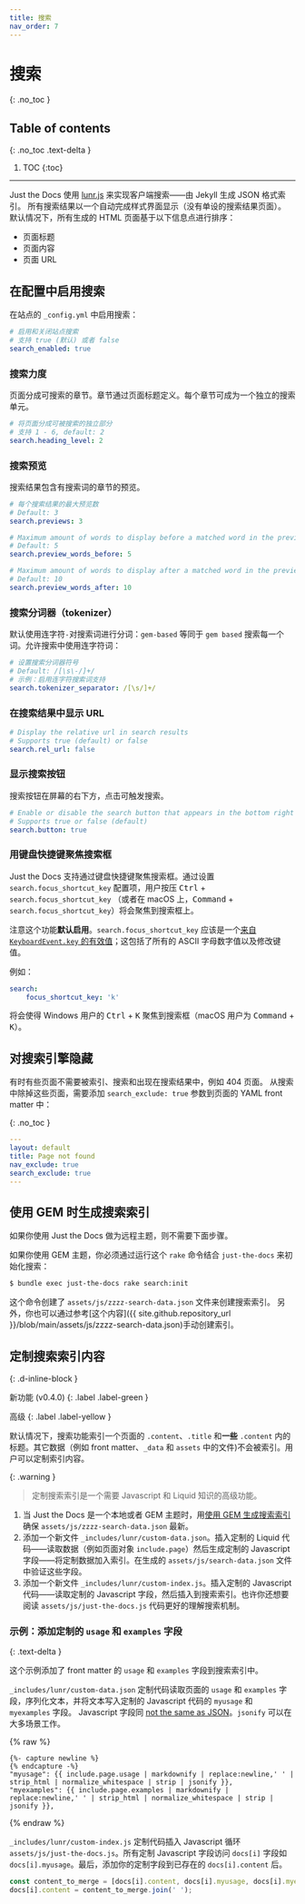 ```yaml
---
title: 搜索
nav_order: 7
---
```


# 搜索
{: .no_toc }

## Table of contents
{: .no_toc .text-delta }

1. TOC
{:toc}

---

Just the Docs 使用 [lunr.js](https://lunrjs.com) 来实现客户端搜索——由 Jekyll 生成 JSON 格式索引。
所有搜索结果以一个自动完成样式界面显示（没有单设的搜索结果页面）。
默认情况下，所有生成的 HTML 页面基于以下信息点进行排序：

- 页面标题
- 页面内容
- 页面 URL

## 在配置中启用搜索

在站点的 `_config.yml` 中启用搜索：

```yaml
# 启用和关闭站点搜索
# 支持 true (默认) 或者 false
search_enabled: true
```

### 搜索力度

页面分成可搜索的章节。章节通过页面标题定义。每个章节可成为一个独立的搜索单元。

```yaml
# 将页面分成可被搜索的独立部分
# 支持 1 - 6, default: 2
search.heading_level: 2
```

### 搜索预览

搜索结果包含有搜索词的章节的预览。

```yaml
# 每个搜索结果的最大预览数
# Default: 3
search.previews: 3

# Maximum amount of words to display before a matched word in the preview
# Default: 5
search.preview_words_before: 5

# Maximum amount of words to display after a matched word in the preview
# Default: 10
search.preview_words_after: 10
```

### 搜索分词器（tokenizer）

默认使用连字符`-`对搜索词进行分词：`gem-based` 等同于 `gem based` 搜索每一个词。允许搜索中使用连字符词：

```yaml
# 设置搜索分词器符号
# Default: /[\s\-/]+/
# 示例：启用连字符搜索词支持
search.tokenizer_separator: /[\s/]+/
```

### 在搜索结果中显示 URL

```yaml
# Display the relative url in search results
# Supports true (default) or false
search.rel_url: false
```

### 显示搜索按钮

搜索按钮在屏幕的右下方，点击可触发搜索。

```yaml
# Enable or disable the search button that appears in the bottom right corner of every page
# Supports true or false (default)
search.button: true
```

### 用键盘快捷键聚焦搜索框

Just the Docs 支持通过键盘快捷键聚焦搜索框。通过设置 `search.focus_shortcut_key` 配置项，用户按压 <kbd>Ctrl</kbd> + `search.focus_shortcut_key` （或者在 macOS 上，<kbd>Command</kbd> + `search.focus_shortcut_key`）将会聚焦到搜索框上。

注意这个功能**默认启用**。`search.focus_shortcut_key` 应该是一个[来自 `KeyboardEvent.key` 的有效值](https://developer.mozilla.org/en-US/docs/Web/API/KeyboardEvent/key)；这包括了所有的 ASCII 字母数字值以及修改键值。

例如：

```yaml
search:
    focus_shortcut_key: 'k'
```

将会使得 Windows 用户的 <kbd>Ctrl</kbd> + <kbd>K</kbd> 聚焦到搜索框（macOS 用户为 <kbd>Command</kbd> + <kbd>K</kbd>）。

## 对搜索引擎隐藏

有时有些页面不需要被索引、搜索和出现在搜索结果中，例如 404 页面。
从搜索中除掉这些页面，需要添加 `search_exclude: true` 参数到页面的 YAML front matter 中：

{: .no_toc }

```yaml
---
layout: default
title: Page not found
nav_exclude: true
search_exclude: true
---

```

## 使用 GEM 时生成搜索索引

如果你使用 Just the Docs 做为远程主题，则不需要下面步骤。

如果你使用 GEM 主题，你必须通过运行这个 `rake` 命令结合 `just-the-docs` 来初始化搜索：

```bash
$ bundle exec just-the-docs rake search:init
```

这个命令创建了 `assets/js/zzzz-search-data.json` 文件来创建搜索索引。
另外，你也可以通过参考[这个内容]({{ site.github.repository_url }}/blob/main/assets/js/zzzz-search-data.json)手动创建索引。

## 定制搜索索引内容
{: .d-inline-block }

新功能 (v0.4.0)
{: .label .label-green }

高级
{: .label .label-yellow }

默认情况下，搜索功能索引一个页面的 `.content`、`.title` 和**一些** `.content` 内的标题。其它数据（例如 front matter、`_data` 和 `assets` 中的文件)不会被索引。用户可以定制索引内容。

{: .warning }
> 定制搜索索引是一个需要 Javascript 和 Liquid 知识的高级功能。

1. 当 Just the Docs 是一个本地或者 GEM 主题时，用[使用 GEM 生成搜索索引](#generate-search-index-when-used-as-a-gem)确保 `assets/js/zzzz-search-data.json` 最新。
2. 添加一个新文件 `_includes/lunr/custom-data.json`。插入定制的 Liquid 代码——读取数据（例如页面对象 `include.page`）然后生成定制的 Javascript 字段——将定制数据加入索引。在生成的 `assets/js/search-data.json` 文件中验证这些字段。
3. 添加一个新文件 `_includes/lunr/custom-index.js`。插入定制的 Javascript 代码——读取定制的 Javascript 字段，然后插入到搜索索引。也许你还想要阅读 `assets/js/just-the-docs.js` 代码更好的理解搜索机制。

### 示例：添加定制的 `usage` 和 `examples` 字段
{: .text-delta }

这个示例添加了 front matter 的 `usage` 和 `examples` 字段到搜索索引中。

`_includes/lunr/custom-data.json` 定制代码读取页面的 `usage` 和 `examples` 字段，序列化文本，并将文本写入定制的 Javascript 代码的 `myusage` 和 `myexamples` 字段。 Javascript 字段同 [not the same as JSON](https://developer.mozilla.org/en-US/docs/Web/JavaScript/Reference/Global_Objects/JSON#javascript_and_json_differences)。`jsonify` 可以在大多场景工作。

{% raw %}
```liquid
{%- capture newline %}
{% endcapture -%}
"myusage": {{ include.page.usage | markdownify | replace:newline,' ' | strip_html | normalize_whitespace | strip | jsonify }},
"myexamples": {{ include.page.examples | markdownify | replace:newline,' ' | strip_html | normalize_whitespace | strip | jsonify }},
```
{% endraw %}

`_includes/lunr/custom-index.js` 定制代码插入 Javascript 循环 `assets/js/just-the-docs.js`。所有定制 Javascript 字段访问 `docs[i]` 字段如 `docs[i].myusage`。最后，添加你的定制字段到已存在的 `docs[i].content` 后。

```javascript
const content_to_merge = [docs[i].content, docs[i].myusage, docs[i].myexamples];
docs[i].content = content_to_merge.join(' ');
```
